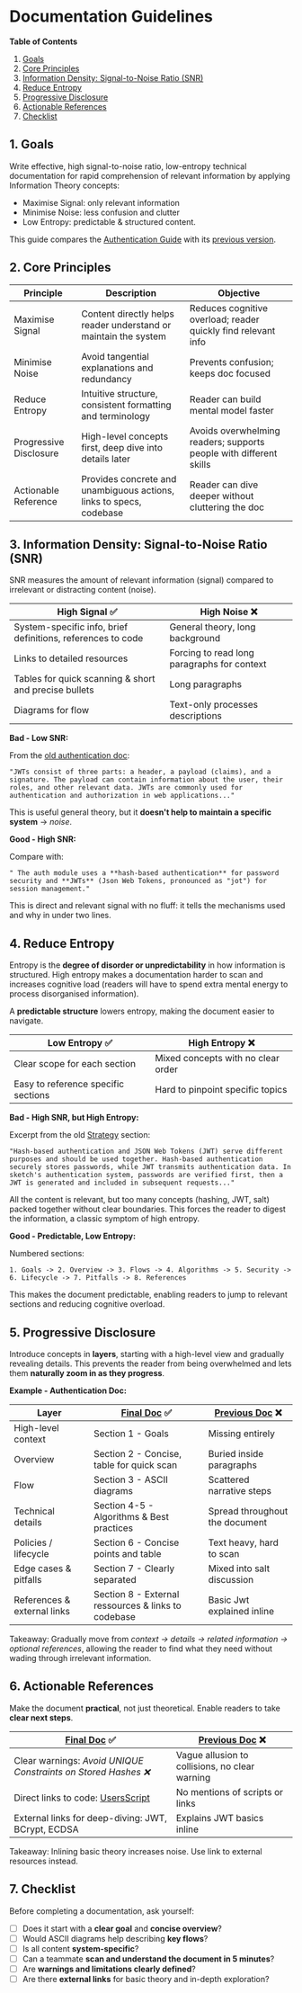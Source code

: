 # Documentation Guidelines


**Table of Contents**

1. [Goals](#1-goals)
2. [Core Principles](#2-core-principles)
3. [Information Density: Signal-to-Noise Ratio (SNR)](#3-information-density-signal-to-noise-ratio-snr)
4. [Reduce Entropy](#4-reduce-entropy)
5. [Progressive Disclosure](#5-progressive-disclosure)
6. [Actionable References](#6-actionable-references)
7. [Checklist](#7-checklist)


## 1. Goals

Write effective, high signal-to-noise ratio, low-entropy technical documentation for rapid comprehension of relevant information by applying Information Theory concepts:

* Maximise Signal: only relevant information
* Minimise Noise: less confusion and clutter
* Low Entropy: predictable & structured content.

This guide compares the [Authentication Guide](../../auth/README.md) with its [previous version](https://github.com/rafaelfiume/sketch/blob/c7604e84843a07c6cba269adadb7b911c8558baa/docs/Auth.md).


## 2. Core Principles

| Principle               | Description                                                          | Objective                  |
|-------------------------|----------------------------------------------------------------------|--------------------------- |
| Maximise Signal         | Content directly helps reader understand or maintain the system      | Reduces cognitive overload; reader quickly find relevant info |
| Minimise Noise          | Avoid tangential explanations and redundancy                         | Prevents confusion; keeps doc focused |
| Reduce Entropy          | Intuitive structure, consistent formatting and terminology           | Reader can build mental model faster |   
| Progressive Disclosure  | High-level concepts first, deep dive into details later              | Avoids overwhelming readers; supports people with different skills |
| Actionable Reference    | Provides concrete and unambiguous actions, links to specs, codebase  | Reader can dive deeper without cluttering the doc |


## 3. Information Density: Signal-to-Noise Ratio (SNR)

SNR measures the amount of relevant information (signal) compared to irrelevant or distracting content (noise).

| High Signal ✅                                              | High Noise ❌                |
| ------------------------------------------------------------| -----------------------------------|
| System-specific info, brief definitions, references to code | General theory, long background |
| Links to detailed resources                                 | Forcing to read long paragraphs for context |
| Tables for quick scanning & short and precise bullets       | Long paragraphs                   |
| Diagrams for flow                                           | Text-only processes descriptions  |

**Bad - Low SNR:**

From the [old authentication doc](https://github.com/rafaelfiume/sketch/blob/c7604e84843a07c6cba269adadb7b911c8558baa/docs/Auth.md):

    "JWTs consist of three parts: a header, a payload (claims), and a signature. The payload can contain information about the user, their roles, and other relevant data. JWTs are commonly used for authentication and authorization in web applications..."

This is useful general theory, but it **doesn't help to maintain a specific system** -> _noise_.

**Good - High SNR:**

Compare with:

    " The auth module uses a **hash-based authentication** for password security and **JWTs** (Json Web Tokens, pronounced as "jot") for session management."

This is direct and relevant signal with no fluff: it tells the mechanisms used and why in under two lines.


## 4. Reduce Entropy

Entropy is the **degree of disorder or unpredictability** in how information is structured.
High entropy makes a documentation harder to scan and increases cognitive load (readers will have to spend extra mental energy to process disorganised information).

A **predictable structure** lowers entropy, making the document easier to navigate.

| Low Entropy ✅                                | High Entropy ❌                |
| ----------------------------------------------| -----------------------------------|
| Clear scope for each section                  | Mixed concepts with no clear order  |
| Easy to reference specific sections           | Hard to pinpoint specific topics   |

**Bad - High SNR, but High Entropy:**

Excerpt from the old [Strategy](https://github.com/rafaelfiume/sketch/blob/c7604e84843a07c6cba269adadb7b911c8558baa/docs/Auth.md#strategy) section:

    "Hash-based authentication and JSON Web Tokens (JWT) serve different purposes and should be used together. Hash-based authentication securely stores passwords, while JWT transmits authentication data. In sketch's authentication system, passwords are verified first, then a JWT is generated and included in subsequent requests..."

All the content is relevant, but too many concepts (hashing, JWT, salt) packed together without clear boundaries.
This forces the reader to digest the information, a classic symptom of high entropy.

**Good - Predictable, Low Entropy:**

Numbered sections:

    1. Goals -> 2. Overview -> 3. Flows -> 4. Algorithms -> 5. Security -> 6. Lifecycle -> 7. Pitfalls -> 8. References

This makes the document predictable, enabling readers to jump to relevant sections and reducing cognitive overload.


## 5. Progressive Disclosure

Introduce concepts in **layers**, starting with a high-level view and gradually revealing details.
This prevents the reader from being overwhelmed and lets them **naturally zoom in as they progress**.

**Example - Authentication Doc:**

| Layer                          | [Final Doc](../../auth/README.md) ✅                | [Previous Doc](https://github.com/rafaelfiume/sketch/blob/c7604e84843a07c6cba269adadb7b911c8558baa/docs/Auth.md) ❌  |
| -------------------------------| ----------------------------------------------------| ------------------------------------------------|
| High-level context             | Section 1 - Goals                                   | Missing entirely                                |
| Overview                       | Section 2 - Concise, table for quick scan           | Buried inside paragraphs                        |
| Flow                           | Section 3 - ASCII diagrams                          | Scattered narrative steps                       |
| Technical details              | Section 4-5 - Algorithms & Best practices           | Spread throughout the document                  |
| Policies / lifecycle           | Section 6 - Concise points and table                | Text heavy, hard to scan                        |
| Edge cases & pitfalls          | Section 7 - Clearly separated                       | Mixed into salt discussion                      |
| References & external links    | Section 8 - External ressources & links to codebase | Basic Jwt explained inline                      |

Takeaway: Gradually move from _context -> details -> related information -> optional references_, allowing the reader to find what they need without wading through irrelevant information.


## 6. Actionable References

Make the document **practical**, not just theoretical.
Enable readers to take **clear next steps**.

|  [Final Doc](../../auth/README.md) ✅                          | [Previous Doc](https://github.com/rafaelfiume/sketch/blob/c7604e84843a07c6cba269adadb7b911c8558baa/docs/Auth.md) ❌  | 
|----------------------------------------------------------------|----------------------------------------------------|
| Clear warnings: _Avoid UNIQUE Constraints on Stored Hashes ❌_ | Vague allusion to collisions, no clear warning |
| Direct links to code: [UsersScript](../../auth/src/main/scala/org/fiume/sketch/auth/scripts/UsersScript.scala) | No mentions of scripts or links |
| External links for deep-diving: JWT, BCrypt, ECDSA             | Explains JWT basics inline                     |

Takeaway: Inlining basic theory increases noise. Use link to external resources instead.


## 7. Checklist

Before completing a documentation, ask yourself:

* [ ] Does it start with a **clear goal** and **concise overview**?
* [ ] Would ASCII diagrams help describing **key flows**?
* [ ] Is all content **system-specific**?
* [ ] Can a teammate **scan and understand the document in 5 minutes**?
* [ ] Are **warnings and limitations clearly defined**?
* [ ] Are there **external links** for basic theory and in-depth exploration?
